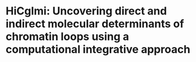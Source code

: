 # HiCglmi: Uncovering direct and indirect molecular determinants of chromatin loops using a computational integrative approach

